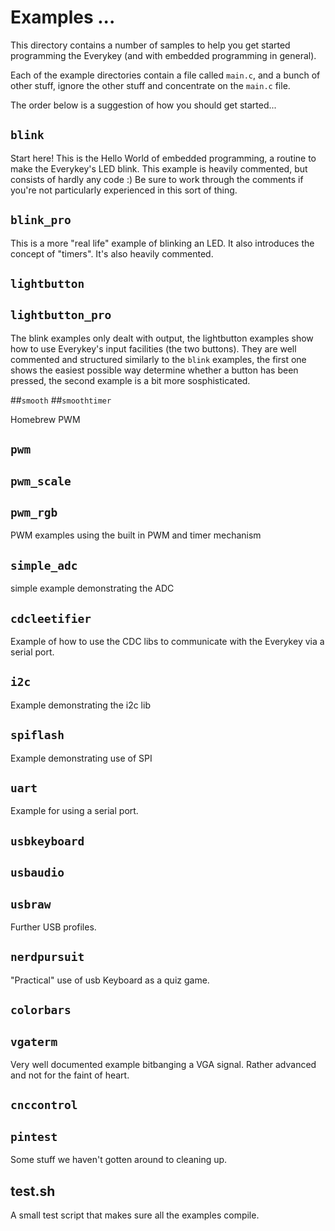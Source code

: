 # Examples ...

This directory contains a number of samples to help you get started
programming the Everykey (and with embedded programming in general).

Each of the example directories contain a file called `main.c`, and a
bunch of other stuff, ignore the other stuff and concentrate on the
`main.c` file.

The order below is a suggestion of how you should get started...

## `blink`

Start here! This is the Hello World of embedded programming, a routine
to make the Everykey's LED blink. This example is heavily commented, but
consists of hardly any code :) Be sure to work through the comments if
you're not particularly experienced in this sort of thing.

## `blink_pro`

This is a more "real life" example of blinking an LED. It also
introduces the concept of "timers". It's also heavily commented.

## `lightbutton`
## `lightbutton_pro`

The blink examples only dealt with output, the lightbutton examples show
how to use Everykey's input facilities (the two buttons). They are
well commented and structured similarly to the `blink` examples, the
first one shows the easiest possible way determine whether a button has
been pressed, the second example is a bit more sosphisticated.

##`smooth`
##`smoothtimer`

Homebrew PWM

## `pwm`
## `pwm_scale`
## `pwm_rgb`

PWM examples using the built in PWM and timer mechanism

## `simple_adc`

simple example demonstrating the ADC

## `cdcleetifier`

Example of how to use the CDC libs to communicate with the Everykey via a
serial port.

## `i2c`

Example demonstrating the i2c lib

## `spiflash`

Example demonstrating use of SPI

## `uart`

Example for using a serial port.

## `usbkeyboard`
## `usbaudio`
## `usbraw`

Further USB profiles.


## `nerdpursuit`

"Practical" use of usb Keyboard as a quiz game.

## `colorbars`
## `vgaterm`

Very well documented example bitbanging a VGA signal. Rather advanced
and not for the faint of heart.


## `cnccontrol`
## `pintest`

Some stuff we haven't gotten around to cleaning up.

## test.sh

A small test script that makes sure all the examples compile.
